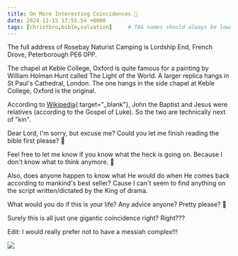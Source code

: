 ```yaml
---
title: On More Interesting Coincidences 🤡
date: 2024-11-15 17:55:54 +0000
tags: [christbro,bible,salvation]     # TAG names should always be lowercase
---
```


The full address of Rosebay Naturist Camping is Lordship End, French Drove, Peterborough PE6 0PP.

The chapel at Keble College, Oxford is quite famous for a painting by William Holman Hunt called The Light of the World. A larger replica hangs in St Paul's Cathedral, London. The one hangs in the side chapel at Keble College, Oxford is the original.

According to [Wikipedia](https://en.wikipedia.org/wiki/John_the_Baptist){:target="_blank"}, John the Baptist and Jesus were relatives (according to the Gospel of Luke). So the two are technically next of "kin".

Dear Lord, I'm sorry, but excuse me? Could you let me finish reading the bible first please? 🤷

Feel free to let me know if you know what the heck is going on. Because I don't know what to think anymore. 🤦

Also, does anyone happen to know what He would do when He comes back according to mankind's best seller? Cause I can't seem to find anything on the script written/dictated by the King of drama.

What would you do if this is your life? Any advice anyone? Pretty please? 🤡

Surely this is all just one gigantic coincidence right? Right???

Edit: I would really prefer not to have a messiah complex!!!

![](/0a8ef4d9b3f3ca6d9be56f8477c0006e.jpeg)